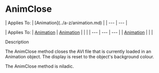 




<h1 class="heading"><span class="name">AnimClose</span></h1>
| Applies To: | [Animation](../a-z/animation.md) |
| --- | ---  |

| Applies To: | [Animation](../a-z/animation.md) | [Animation](../a-z/animation.md) |  |  |
| --- | --- | ---  |
| [Animation](../a-z/animation.md) |  |  |


Description


The AnimClose method closes the AVI file that is currently loaded in an Animation object. The display is reset to the object's background colour.


The AnimClose method is niladic.



